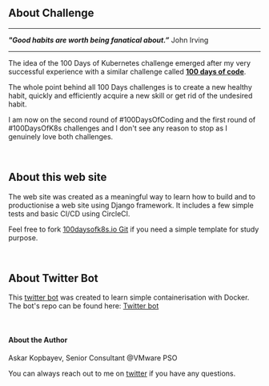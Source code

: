 ## **About Challenge**
___
<span style="">_**"Good habits are worth being fanatical about.”**_ John Irving</span> 
___
The idea of the 100 Days of Kubernetes challenge emerged after my very successful experience with a similar challenge called [**100 days of code**](https://www.100daysofcode.com). 

The whole point behind all 100 Days challenges is to create a new healthy habit, quickly and efficiently acquire a new skill or get rid of the undesired habit.

I am now on the second round of #100DaysOfCoding and the first round of #100DaysOfK8s challenges and I don't see any reason to stop as I genuinely love both challenges. 

&nbsp;

## **About this web site**

The web site was created as a meaningful way to learn how to build and to productionise a web site using Django framework. It includes a few simple tests and basic CI/CD using CircleCI.

Feel free to fork [100daysofk8s.io Git](https://github.com/vmnomad/hundred_days_of_k8s) if you need a simple template for study purpose. 

&nbsp;

## **About Twitter Bot**

This [twitter bot](https://twitter.com/100DaysOfK8s) was created to learn simple containerisation with Docker. The bot's repo can be found here: [Twitter bot](https://github.com/vmnomad/twitter_bot) 

&nbsp;

#### **About the Author**

Askar Kopbayev, Senior Consultant @VMware PSO

You can always reach out to me on [twitter](https://twitter.com/AKopbayev) if you have any questions.